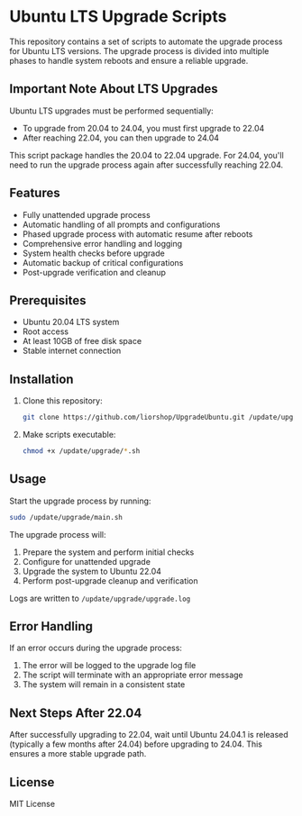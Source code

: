 # Ubuntu LTS Upgrade Scripts

This repository contains a set of scripts to automate the upgrade process for Ubuntu LTS versions. The upgrade process is divided into multiple phases to handle system reboots and ensure a reliable upgrade.

## Important Note About LTS Upgrades

Ubuntu LTS upgrades must be performed sequentially:
- To upgrade from 20.04 to 24.04, you must first upgrade to 22.04
- After reaching 22.04, you can then upgrade to 24.04

This script package handles the 20.04 to 22.04 upgrade. For 24.04, you'll need to run the upgrade process again after successfully reaching 22.04.

## Features

- Fully unattended upgrade process
- Automatic handling of all prompts and configurations
- Phased upgrade process with automatic resume after reboots
- Comprehensive error handling and logging
- System health checks before upgrade
- Automatic backup of critical configurations
- Post-upgrade verification and cleanup

## Prerequisites

- Ubuntu 20.04 LTS system
- Root access
- At least 10GB of free disk space
- Stable internet connection

## Installation

1. Clone this repository:
   ```bash
   git clone https://github.com/liorshop/UpgradeUbuntu.git /update/upgrade
   ```

2. Make scripts executable:
   ```bash
   chmod +x /update/upgrade/*.sh
   ```

## Usage

Start the upgrade process by running:
```bash
sudo /update/upgrade/main.sh
```

The upgrade process will:
1. Prepare the system and perform initial checks
2. Configure for unattended upgrade
3. Upgrade the system to Ubuntu 22.04
4. Perform post-upgrade cleanup and verification

Logs are written to `/update/upgrade/upgrade.log`

## Error Handling

If an error occurs during the upgrade process:
1. The error will be logged to the upgrade log file
2. The script will terminate with an appropriate error message
3. The system will remain in a consistent state

## Next Steps After 22.04

After successfully upgrading to 22.04, wait until Ubuntu 24.04.1 is released (typically a few months after 24.04) before upgrading to 24.04. This ensures a more stable upgrade path.

## License

MIT License